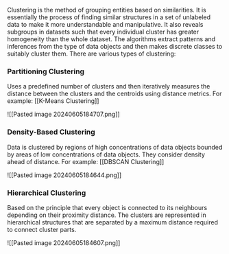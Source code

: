 Clustering is the method of grouping entities based on similarities. It is essentially the process of finding similar structures in a set of unlabeled data to make it more understandable and manipulative. It also reveals subgroups in datasets such that every individual cluster has greater homogeneity than the whole dataset. The algorithms extract patterns and inferences from the type of data objects and then makes discrete classes to suitably cluster them. There are various types of clustering:


### Partitioning Clustering
Uses a predefined number of clusters and then iteratively measures the distance between the clusters and the centroids using distance metrics. For example: [[K-Means Clustering]]

![[Pasted image 20240605184707.png]]

### Density-Based Clustering
Data is clustered by regions of high concentrations of data objects bounded by areas of low concentrations of data objects. They consider density ahead of distance. For example: [[DBSCAN Clustering]]

![[Pasted image 20240605184644.png]]

### Hierarchical Clustering
Based on the principle that every object is connected to its neighbours depending on their proximity distance. The clusters are represented in hierarchical structures that are separated by a maximum distance required to connect cluster parts.

![[Pasted image 20240605184607.png]]